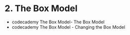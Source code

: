 # 2. The Box Model

- codecademy The Box Model- The Box Model
- codecademy The Box Model - Changing the Box Model